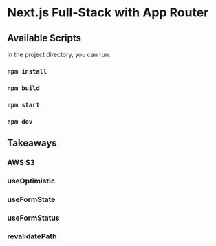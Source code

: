 # Next.js Full-Stack with App Router

## Available Scripts

In the project directory, you can run:

### `npm install`

### `npm build`

### `npm start`

### `npm dev`

## Takeaways

### AWS S3

### useOptimistic

### useFormState

### useFormStatus

### revalidatePath
